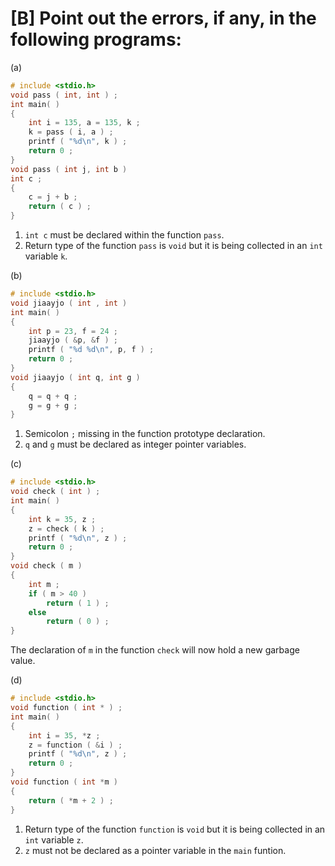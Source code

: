 # [B] Point out the errors, if any, in the following programs:

(a)

````c
# include <stdio.h>
void pass ( int, int ) ;
int main( )
{
    int i = 135, a = 135, k ;
    k = pass ( i, a ) ;
    printf ( "%d\n", k ) ;
    return 0 ;
}
void pass ( int j, int b )
int c ;
{
    c = j + b ;
    return ( c ) ;
}
````

1. `int c` must be declared within the function `pass`. 
2. Return type of the function `pass` is `void` but it is being collected in an `int` variable `k`.

(b)

````c
# include <stdio.h>
void jiaayjo ( int , int )
int main( )
{
    int p = 23, f = 24 ;
    jiaayjo ( &p, &f ) ;
    printf ( "%d %d\n", p, f ) ;
    return 0 ;
}
void jiaayjo ( int q, int g )
{
    q = q + q ;
    g = g + g ;
}
````

1. Semicolon `;` missing in the function prototype declaration.
2. `q` and `g` must be declared as integer pointer variables.

(c)

````c
# include <stdio.h>
void check ( int ) ;
int main( )
{
    int k = 35, z ;
    z = check ( k ) ;
    printf ( "%d\n", z ) ;
    return 0 ;
}
void check ( m )
{
    int m ;
    if ( m > 40 )
	    return ( 1 ) ;
    else
    	return ( 0 ) ;
}
````

The declaration of `m` in the function `check` will now hold a new garbage value.

(d)

````c
# include <stdio.h>
void function ( int * ) ;
int main( )
{
    int i = 35, *z ;
    z = function ( &i ) ;
    printf ( "%d\n", z ) ;
    return 0 ;
}
void function ( int *m )
{
    return ( *m + 2 ) ;
}
````

1. Return type of the function `function` is `void` but it is being collected in an `int` variable `z`.
2. `z` must not be declared as a pointer variable in the `main` funtion.

